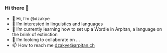 ### Hi there 👋

- 👋 Hi, I’m @dzakye
- 👀 I’m interested in linguistics and languages
- 🌱 I’m currently learning how to set up a Wordle in Arpitan, a language on the brink of extinction
- 💞️ I’m looking to collaborate on ...
- 📫 How to reach me dzakye@arpitan.ch

